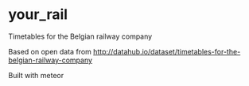your_rail
=========

Timetables for the Belgian railway company 

Based on open data from http://datahub.io/dataset/timetables-for-the-belgian-railway-company

Built with meteor

